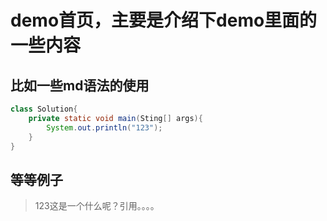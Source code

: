 # demo首页，主要是介绍下demo里面的一些内容
## 比如一些md语法的使用

```java
class Solution{
    private static void main(Sting[] args){
        System.out.println("123");
    }
}
```

## 等等例子
> 123这是一个什么呢？引用。。。。